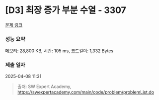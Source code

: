 # [D3] 최장 증가 부분 수열 - 3307 

[문제 링크](https://swexpertacademy.com/main/code/problem/problemDetail.do?contestProbId=AWBOKg-a6l0DFAWr) 

### 성능 요약

메모리: 28,800 KB, 시간: 105 ms, 코드길이: 1,332 Bytes

### 제출 일자

2025-04-08 11:31



> 출처: SW Expert Academy, https://swexpertacademy.com/main/code/problem/problemList.do